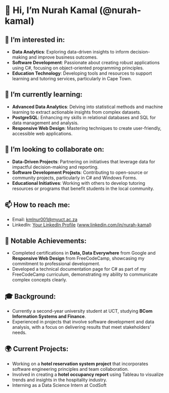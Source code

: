 
# 👋 Hi, I’m Nurah Kamal (@nurah-kamal)

## 👀 I’m interested in:
- **Data Analytics**: Exploring data-driven insights to inform decision-making and improve business outcomes.
- **Software Development**: Passionate about creating robust applications using C#, focusing on object-oriented programming principles.
- **Education Technology**: Developing tools and resources to support learning and tutoring services, particularly in Cape Town.

## 🌱 I’m currently learning:
- **Advanced Data Analytics**: Delving into statistical methods and machine learning to extract actionable insights from complex datasets.
- **PostgreSQL**: Enhancing my skills in relational databases and SQL for data management and analysis.
- **Responsive Web Design**: Mastering techniques to create user-friendly, accessible web applications.

## 💞️ I’m looking to collaborate on:
- **Data-Driven Projects**: Partnering on initiatives that leverage data for impactful decision-making and reporting.
- **Software Development Projects**: Contributing to open-source or community projects, particularly in C# and Windows Forms.
- **Educational Initiatives**: Working with others to develop tutoring resources or programs that benefit students in the local community.

## 📫 How to reach me:
- Email: [kmlnur001@myuct.ac.za](mailto:kmlnur001@myuct.ac.za)
- LinkedIn: [Your LinkedIn Profile](#) (www.linkedin.com/in/nurah-kamal)


## 🌟 Notable Achievements:
- Completed certifications in **Data, Data Everywhere** from Google and **Responsive Web Design** from FreeCodeCamp, showcasing my commitment to professional development.
- Developed a technical documentation page for C# as part of my FreeCodeCamp curriculum, demonstrating my ability to communicate complex concepts clearly.

## 🎓 Background:
- Currently a second-year university student at UCT, studying **BCom Information Systems and Finance**.
- Experienced in projects that involve software development and data analysis, with a focus on delivering results that meet stakeholders' needs.

## 🌍 Current Projects:
- Working on a **hotel reservation system project** that incorporates software engineering principles and team collaboration.
- Involved in creating a **hotel occupancy report** using Tableau to visualize trends and insights in the hospitality industry.
- Interning as a Data Science Intern at CodSoft
